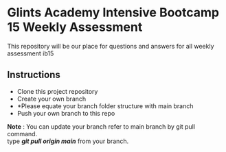 # Glints Academy Intensive Bootcamp 15 Weekly Assessment
This repository will be our place for questions and answers for all weekly assessment ib15  

## Instructions

- Clone this project repository
- Create your own branch
- *Please equate your branch folder structure with main branch
- Push your own branch to this repo


**Note** : You can update your branch refer to main branch by git pull command.  
type ***git pull origin main*** from your branch.
